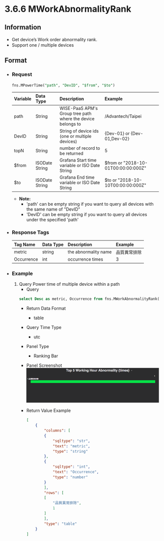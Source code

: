 # 3.6.6 MWorkAbnormalityRank

## Information

* Get device’s Ｗork order abnormality rank.
* Support one / multiple devices


## Format

* ### Request

  ```sql
  fns.MPowerTime("path", "DevID", "$from", "$to")
  ```

  | Variable | Data Type | Description | Example |
  | :--- | :--- | :--- | :---|
  | path | String | WISE-PaaS APM's Group tree path<br>where the device belongs to | /Advantech/Taipei |
  | DevID | String | String of device ids \(one or multiple devices\) | {Dev-01} or {Dev-01,Dev-02} |
  | topN | String | number of record to be returned | 5 |
  | $from | ISODate String | Grafana Start time variable or ISO Date String | $from or "2018-10-01T00:00:00:000Z" |
  | $to | ISODate String | Grafana End time variable or ISO Date String | $to or "2018-10-10T00:00:00:000Z" |

  - **Note:**
    - 'path' can be empty string if you want to query all devices with the same name of "DevID"
    - 'DevID' can be empty string if you want to query all devices under the specified 'path'


* ### Response Tags

  | Tag Name | Data Type | Description | Example |
  | :--- | :--- | :--- | :--- |
  | metric | string | the abnormality name | 品質異常排除 |
  | Occurrence | int | occurrence times | 3 |

* ### Example
    1. Query Power time of multiple device within a path
        - Query
        ```sql
        select Desc as metric, Occurrence from fns.MWorkAbnormalityRank("$Group/$Factory/$Category", "", "5", "$from", "$to" )
        ```
        - Return Data Format
            * table
        - Query Time Type
            * utc
        - Panel Type
            * Ranking Bar
        - Panel Screenshot
            ![](/images/3.6.6-MWorkAbnormalityRank.png)

        - Return Value Example
            ```json
            [
                {
                    "columns": [
                    {
                        "sqltype": "str",
                        "text": "metric",
                        "type": "string"
                    },
                    {
                        "sqltype": "int",
                        "text": "Occurrence",
                        "type": "number"
                    }
                    ],
                    "rows": [
                    [
                        "品質異常排除",
                        1
                    ]
                    ],
                    "type": "table"
                }
            ]

            ```
